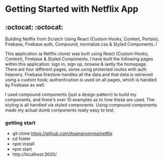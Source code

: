 # Getting Started with Netflix App

## :octocat: :octocat:
Building Netflix from Scratch Using React (Custom Hooks, Context, Portals), Firebase, Firebase auth, Compound, normalize.css & Styled Components..!

This application (a Netflix clone) was built using React (Custom Hooks, Context), Firebase & Styled Components. I have built the following pages within this application: sign in, sign up, browse & lastly the homepage. There are four different pages, some using protected routes with auth listeners. Firebase firestore handles all the data and that data is retrieved using a custom hook; authentication is used on all pages, which is handled by Firebase as well.

I used compound components (just a design pattern) to build my components, and there's over 10 examples as to how these are used. The styling is all handled via styled components. Using compound components made my actual dumb components really easy to test.

### getting start 

* git clone https://github.com/itsamanverma/netflix
* cd folder 
* npm install 
* npm start 
* http://localhost:3000/
